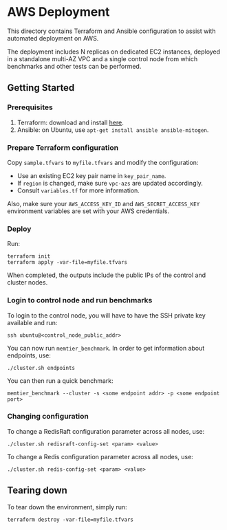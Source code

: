 AWS Deployment
==============

This directory contains Terraform and Ansible configuration to assist with
automated deployment on AWS.

The deployment includes N replicas on dedicated EC2 instances, deployed in a
standalone multi-AZ VPC and a single control node from which benchmarks and
other tests can be performed.

Getting Started
---------------

### Prerequisites

1. Terraform: download and install [here](https://www.terraform.io/downloads.html).
2. Ansible: on Ubuntu, use `apt-get install ansible ansible-mitogen`.

### Prepare Terraform configuration

Copy `sample.tfvars` to `myfile.tfvars` and modify the configuration:

* Use an existing EC2 key pair name in `key_pair_name`.
* If `region` is changed, make sure `vpc-azs` are updated accordingly.
* Consult `variables.tf` for more information.

Also, make sure your `AWS_ACCESS_KEY_ID` and `AWS_SECRET_ACCESS_KEY` environment
variables are set with your AWS credentials.

### Deploy

Run:

    terraform init
    terraform apply -var-file=myfile.tfvars

When completed, the outputs include the public IPs of the control and cluster
nodes.

### Login to control node and run benchmarks

To login to the control node, you will have to have the SSH private key
available and run:

    ssh ubuntu@<control_node_public_addr>

You can now run `memtier_benchmark`. In order to get information about
endpoints, use:

    ./cluster.sh endpoints

You can then run a quick benchmark:

    memtier_benchmark --cluster -s <some endpoint addr> -p <some endpoint port>

### Changing configuration

To change a RedisRaft configuration parameter across all nodes, use:

    ./cluster.sh redisraft-config-set <param> <value>

To change a Redis configuration parameter across all nodes, use:

    ./cluster.sh redis-config-set <param> <value>

Tearing down
------------

To tear down the environment, simply run:

    terraform destroy -var-file=myfile.tfvars

